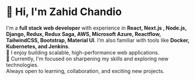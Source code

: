# 👋 Hi, I'm Zahid Chandio

I'm a **full stack web developer** with experience in **React, Next.js , Node.js, Django, Redux, Redux Saga, AWS, Microsoft Azure, Reactflow, TailwindCSS, Bootstrap, Material UI**. I’m also familiar with tools like **Docker, Kubernetes, and Jenkins**.  
💪 I enjoy building scalable, high-performance web applications.  
🔭 Currently, I'm focused on sharpening my skills and exploring new technologies.  
Always open to learning, collaboration, and exciting new projects.
